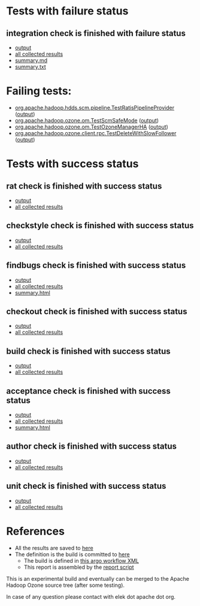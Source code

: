 # Tests with failure status

## integration check is finished with failure status

   * [output](https://raw.githubusercontent.com/elek/ozone-ci-03/master/pr/pr-hdds-2352-cxhw9/integration/output.log)
   * [all collected results](https://github.com/elek/ozone-ci-03/tree/master/pr/pr-hdds-2352-cxhw9/integration)
   * [summary.md](https://github.com/elek/ozone-ci-03/tree/master/pr/pr-hdds-2352-cxhw9/integration/summary.md)
   * [summary.txt](https://github.com/elek/ozone-ci-03/tree/master/pr/pr-hdds-2352-cxhw9/integration/summary.txt)

# Failing tests: 

 * [org.apache.hadoop.hdds.scm.pipeline.TestRatisPipelineProvider](hadoop-ozone/integration-test/org.apache.hadoop.hdds.scm.pipeline.TestRatisPipelineProvider.txt) ([output](hadoop-ozone/integration-test/org.apache.hadoop.hdds.scm.pipeline.TestRatisPipelineProvider-output.txt))
 * [org.apache.hadoop.ozone.om.TestScmSafeMode](hadoop-ozone/integration-test/org.apache.hadoop.ozone.om.TestScmSafeMode.txt) ([output](hadoop-ozone/integration-test/org.apache.hadoop.ozone.om.TestScmSafeMode-output.txt))
 * [org.apache.hadoop.ozone.om.TestOzoneManagerHA](hadoop-ozone/integration-test/org.apache.hadoop.ozone.om.TestOzoneManagerHA.txt) ([output](hadoop-ozone/integration-test/org.apache.hadoop.ozone.om.TestOzoneManagerHA-output.txt))
 * [org.apache.hadoop.ozone.client.rpc.TestDeleteWithSlowFollower](hadoop-ozone/integration-test/org.apache.hadoop.ozone.client.rpc.TestDeleteWithSlowFollower.txt) ([output](hadoop-ozone/integration-test/org.apache.hadoop.ozone.client.rpc.TestDeleteWithSlowFollower-output.txt))


# Tests with success status

## rat check is finished with success status

   * [output](https://raw.githubusercontent.com/elek/ozone-ci-03/master/pr/pr-hdds-2352-cxhw9/rat/output.log)
   * [all collected results](https://github.com/elek/ozone-ci-03/tree/master/pr/pr-hdds-2352-cxhw9/rat)


## checkstyle check is finished with success status

   * [output](https://raw.githubusercontent.com/elek/ozone-ci-03/master/pr/pr-hdds-2352-cxhw9/checkstyle/output.log)
   * [all collected results](https://github.com/elek/ozone-ci-03/tree/master/pr/pr-hdds-2352-cxhw9/checkstyle)


## findbugs check is finished with success status

   * [output](https://raw.githubusercontent.com/elek/ozone-ci-03/master/pr/pr-hdds-2352-cxhw9/findbugs/output.log)
   * [all collected results](https://github.com/elek/ozone-ci-03/tree/master/pr/pr-hdds-2352-cxhw9/findbugs)
   * [summary.html](https://elek.github.io/ozone-ci-03/pr/pr-hdds-2352-cxhw9/findbugs/summary.html)


## checkout check is finished with success status

   * [output](https://raw.githubusercontent.com/elek/ozone-ci-03/master/pr/pr-hdds-2352-cxhw9/checkout/output.log)
   * [all collected results](https://github.com/elek/ozone-ci-03/tree/master/pr/pr-hdds-2352-cxhw9/checkout)


## build check is finished with success status

   * [output](https://raw.githubusercontent.com/elek/ozone-ci-03/master/pr/pr-hdds-2352-cxhw9/build/output.log)
   * [all collected results](https://github.com/elek/ozone-ci-03/tree/master/pr/pr-hdds-2352-cxhw9/build)


## acceptance check is finished with success status

   * [output](https://raw.githubusercontent.com/elek/ozone-ci-03/master/pr/pr-hdds-2352-cxhw9/acceptance/output.log)
   * [all collected results](https://github.com/elek/ozone-ci-03/tree/master/pr/pr-hdds-2352-cxhw9/acceptance)
   * [summary.html](https://elek.github.io/ozone-ci-03/pr/pr-hdds-2352-cxhw9/acceptance/summary.html)


## author check is finished with success status

   * [output](https://raw.githubusercontent.com/elek/ozone-ci-03/master/pr/pr-hdds-2352-cxhw9/author/output.log)
   * [all collected results](https://github.com/elek/ozone-ci-03/tree/master/pr/pr-hdds-2352-cxhw9/author)


## unit check is finished with success status

   * [output](https://raw.githubusercontent.com/elek/ozone-ci-03/master/pr/pr-hdds-2352-cxhw9/unit/output.log)
   * [all collected results](https://github.com/elek/ozone-ci-03/tree/master/pr/pr-hdds-2352-cxhw9/unit)




# References

 * All the results are saved to [here](https://github.com/elek/ozone-ci-03/tree/master/pr/pr-hdds-2352-cxhw9/)
 * The definition is the build is committed to [here](https://github.com/elek/argo-ozone)
    * The build is defined in [this argo workflow XML](https://github.com/elek/argo-ozone/blob/master/ozone-build.yaml)
    * This report is assembled by the [report script](https://github.com/elek/argo-ozone/blob/master/scripts/report.sh)

This is an experimental build and eventually can be merged to the Apache Hadoop Ozone source tree (after some testing).

In case of any question please contact with elek dot apache dot org.

